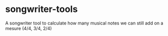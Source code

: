 # songwriter-tools
A songwriter tool to calculate how many musical notes we can still add on a mesure (4/4, 3/4, 2/4)
